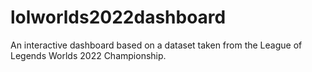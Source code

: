 # lolworlds2022dashboard
An interactive dashboard based on a dataset taken from the League of Legends Worlds 2022 Championship.
